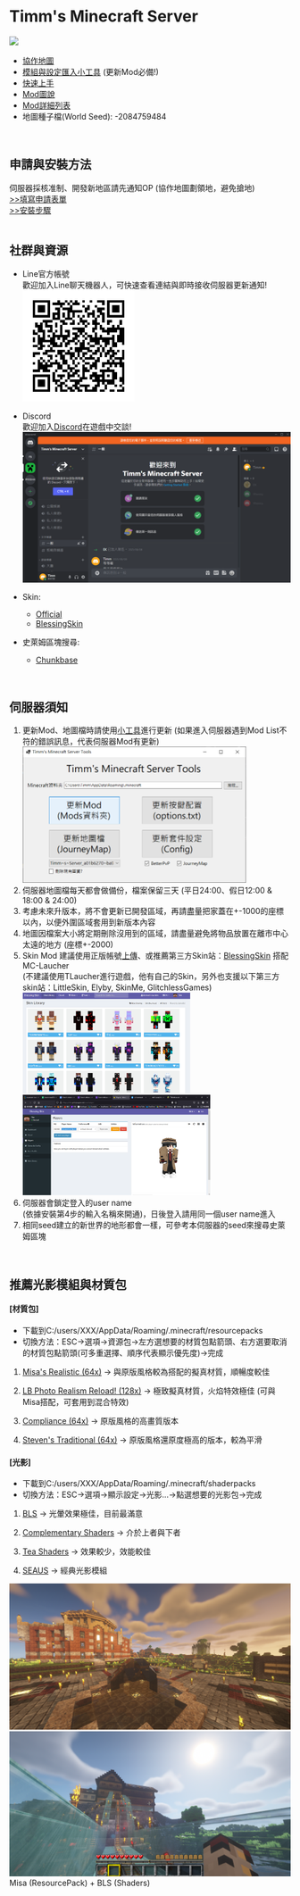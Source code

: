 # Timm's Minecraft Server

<img src="https://docs.google.com/drawings/d/e/2PACX-1vQvHInp69r4fQ1aUIF2Jm4krgCnhwB6Ufdxi76_wB9l0t6WiSDdPwJxcYIYg1KTWvgbxDqt6CGMrl4F/pub?w=500&amp;h=500">

* [協作地圖](https://docs.google.com/drawings/d/14CkqO0yurGKy7m1i6QX_AyAPa7ecaTq3OsKWUSnJWo4/edit?usp=sharing)<br>
* [模組與設定匯入小工具](https://github.com/timmchentw/Timms-Minecraft-Server/tree/main/files/Timm's%20Minecraft%20Tools) (更新Mod必備!) <br>
* [快速上手](https://docs.google.com/presentation/d/1msM5YNsXpt14wGQ0t3xbDOrEIKE55fgAX7pzxHYfUho/edit?usp=sharing) <br>
* [Mod圖說](https://docs.google.com/document/d/1Qc1ljT_9D0RBvlq08HDihXI4edl3lFVBeVYlCp3eM38/edit?usp=sharing) <br>
* [Mod詳細列表](https://docs.google.com/spreadsheets/d/1DfdwHGWw16sB9SxYdnkzX8Z524wlGDj4/edit?usp=sharing&ouid=115710445649749300574&rtpof=true&sd=true) <br>
* 地圖種子檔(World Seed): -2084759484 <br>
<br>

## 申請與安裝方法
伺服器採核准制、開發新地區請先通知OP (協作地圖劃領地，避免搶地) <br>
[>>填寫申請表單](https://docs.google.com/forms/d/e/1FAIpQLScS9ufVmnlSQZY-I-1Bgzz4fMALIoKJcxtk1ZWwJKomBBDzSw/viewform) <br>
[>>安裝步驟](./setup.md) <br>
<br>

## 社群與資源
* Line官方帳號<br>
歡迎加入Line聊天機器人，可快速查看連結與即時接收伺服器更新通知!<br>
    <img src="./images/1.png"  width="200">

* Discord<br>
歡迎加入[Discord](https://discord.gg/XSmgz6SaTq)在遊戲中交談! <br>
    <img src="./images/6.png"  width="500">

* Skin:
    * [Official](https://www.minecraft.net/zh-hans/msaprofile/mygames/editskin)
    * [BlessingSkin](https://skin.prinzeugen.net/)
* 史萊姆區塊搜尋: 
    * [Chunkbase](https://www.chunkbase.com/apps/slime-finder)
<br>



## 伺服器須知
1. 更新Mod、地圖檔時請使用[小工具](./setup.md#ii-%E5%AE%89%E8%A3%9Dmod%E8%88%87%E5%88%9D%E5%A7%8B%E8%A8%AD%E5%AE%9A)進行更新 (如果進入伺服器遇到Mod List不符的錯誤訊息，代表伺服器Mod有更新) <br>
    <img src="./images/4.png"  width="400"><br>
2. 伺服器地圖檔每天都會做備份，檔案保留三天 (平日24:00、假日12:00 & 18:00 & 24:00)<br>
3. 考慮未來升版本，將不會更新已開發區域，再請盡量把家蓋在+-1000的座標以內，以便外圍區域套用到新版本內容<br>
4. 地圖因檔案大小將定期刪除沒用到的區域，請盡量避免將物品放置在離市中心太遠的地方 (座標+-2000)<br>
5. Skin Mod 建議使用正版帳號[上傳](https://www.minecraft.net/zh-hans/msaprofile/mygames/editskin)、或推薦第三方Skin站：[BlessingSkin](https://skin.prinzeugen.net/) 搭配MC-Laucher<br>
(不建議使用TLaucher進行遊戲，他有自己的Skin，另外也支援以下第三方skin站：LittleSkin, Elyby, SkinMe, GlitchlessGames)<br>
     <img src="./images/9-1.png"  height="180">
     <img src="./images/9-2.png"  height="180">
6. 伺服器會鎖定登入的user name<br> (依據安裝第4步的輸入名稱來開通)，日後登入請用同一個user name進入
7. 相同seed建立的新世界的地形都會一樣，可參考本伺服器的seed來搜尋史萊姆區塊
<br>

## 推薦光影模組與材質包
#### **[材質包]**
* 下載到C:/users/XXX/AppData/Roaming/.minecraft/resourcepacks
* 切換方法：ESC→選項→資源包→左方選想要的材質包點箭頭、右方選要取消的材質包點箭頭(可多重選擇、順序代表顯示優先度)→完成
1. [Misa's Realistic (64x)](https://resourcepack.net/misas-realistic-resource-pack/) → 與原版風格較為搭配的擬真材質，順暢度較佳


2. [LB Photo Realism Reload! (128x)](https://www.curseforge.com/minecraft/texture-packs/lb-photo-realism-reload?__cf_chl_jschl_tk__=cT4oDCiCWcaSoG5w10BIlG0p0EW78OQ10VuWSPnfDAQ-1638681561-0-gaNycGzNDL0) → 極致擬真材質，火焰特效極佳 (可與Misa搭配，可套用到混合特效)


3. [Compliance (64x)](https://www.curseforge.com/minecraft/texture-packs/compliance-64x) → 原版風格的高畫質版本


4. [Steven's Traditional (64x)](https://www.curseforge.com/minecraft/texture-packs/stevens-traditional) → 原版風格還原度極高的版本，較為平滑

#### **[光影]**
* 下載到C:/users/XXX/AppData/Roaming/.minecraft/shaderpacks
* 切換方法：ESC→選項→顯示設定→光影...→點選想要的光影包→完成
1. [BLS](https://www.curseforge.com/minecraft/customization/bsl-shaders) → 光暈效果極佳，目前最滿意


2. [Complementary Shaders](https://www.curseforge.com/minecraft/customization/complementary-shaders) → 介於上者與下者


3. [Tea Shaders](https://www.curseforge.com/minecraft/customization/beyondbelief-vanilla-reborn) → 效果較少，效能較佳

4. [SEAUS](https://www.sonicether.com/seus/) → 經典光影模組

![](images/11.png)
![](images/10.png)
Misa (ResourcePack) + BLS (Shaders)

<a src="" target="_blank"></a> <br>
